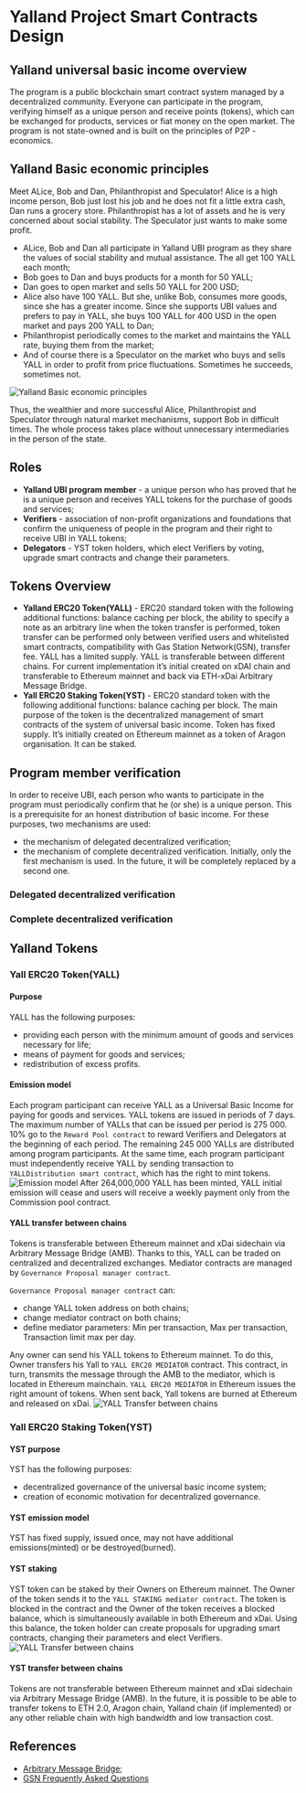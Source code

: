# Yalland Project Smart Contracts Design
## Yalland universal basic income overview
The program is a public blockchain smart contract system managed by a decentralized community. Everyone can participate in the program, verifying himself as a unique person and receive points (tokens), which can be exchanged for products, services or fiat money on the open market.
The program is not state-owned and is built on the principles of P2P - economics.
## Yalland Basic economic principles
Meet ALice, Bob and Dan, Philanthropist and Speculator! Alice is a high income person, Bob just lost his job and he does not fit a little extra cash, Dan runs a grocery store. Philanthropist has a lot of assets and he is very concerned about social stability. The Speculator just wants to make some profit.
- ALice, Bob and Dan all participate in Yalland UBI program as they share the values of social stability and mutual assistance. The all get 100 YALL each month;
- Bob goes to Dan and buys products for a month for 50 YALL;
- Dan goes to open market and sells 50 YALL for 200 USD;
- Alice also have 100 YALL. But she, unlike Bob, consumes more goods, since she has a greater income. Since she supports UBI values and prefers to pay in YALL, she buys 100 YALL for 400 USD in the open market and pays 200 YALL to Dan;
- Philanthropist periodically comes to the market and maintains the YALL rate, buying them from the market;
- And of course there is a Speculator on the market who buys and sells YALL in order to profit from price fluctuations. Sometimes he succeeds, sometimes not.

![Yalland Basic economic principles](https://github.com/yalland-ubi/yalland-docs/blob/npopeka-patch-2/images/yalland-4.png)

Thus, the wealthier and more successful Alice, Philanthropist and Speculator through natural market mechanisms, support Bob in difficult times. The whole process takes place without unnecessary intermediaries in the person of the state.
## Roles
- **Yalland UBI program member** - a unique person who has proved that he is a unique person and receives YALL tokens for the purchase of goods and services;
- **Verifiers** - association of non-profit organizations and foundations that confirm the uniqueness of people in the program and their right to receive UBI in YALL tokens;
- **Delegators** -  YST token holders, which elect Verifiers by voting, upgrade smart contracts and change their parameters.

## Tokens Overview
- **Yalland ERC20 Token(YALL)** - ERC20 standard token with the following additional functions: balance caching per block, the ability to specify a note as an arbitrary line when the token transfer is performed, token transfer can be performed only between verified users and whitelisted smart contracts, compatibility with Gas Station Network(GSN), 
transfer fee. YALL has a limited supply. YALL is transferable between  different chains. For current implementation it’s initial created on xDAI chain and transferable to Ethereum mainnet and back via ETH-xDai Arbitrary Message Bridge.   
- **Yall ERC20 Staking Token(YST)** - ERC20 standard token with the following additional functions: balance caching per block. The main purpose of the token is the decentralized management of smart contracts of the system of universal basic income. Token has fixed supply. It’s initially created on Ethereum mainnet as a token of Aragon organisation. It can be staked.
## Program member verification
In order to receive UBI, each person who wants to participate in the program must periodically confirm that he (or she) is a unique person. This is a prerequisite for an honest distribution of basic income. For these purposes, two mechanisms are used:
- the mechanism of delegated decentralized verification;
- the mechanism of complete decentralized verification.
Initially, only the first mechanism is used. 
In the future, it will be completely replaced by a second one.
### Delegated decentralized verification
### Complete decentralized verification

## Yalland Tokens
### Yall ERC20 Token(YALL)
#### Purpose
YALL has the following purposes:
- providing each person with the minimum amount of goods and services necessary for life;
- means of payment for goods and services;
- redistribution of excess profits. 
#### Emission model
Each program participant can receive YALL as a Universal Basic Income for paying for goods and services. YALL tokens are issued in periods of 7 days. The maximum number of YALLs that can be issued per period is 275 000. 10% go to the `Reward Pool contract` to reward Verifiers and Delegators at the beginning of each period. The remaining 245 000 YALLs are distributed among program participants. At the same time, each program participant must independently receive YALL by sending transaction to `YALLDistribution smart contract`, which has the right to mint tokens.
![Emission model](https://github.com/yalland-ubi/yalland-docs/blob/npopeka-patch-2/images/yalland-3.png)
After 264,000,000 YALL has been minted, YALL initial emission will cease and users will receive a weekly payment only from the Commission pool contract.
#### YALL transfer between chains
Tokens is transferable between Ethereum mainnet and xDai sidechain via Arbitrary Message Bridge (AMB). Thanks to this, YALL can be traded on centralized and decentralized exchanges. Mediator contracts are managed by `Governance Proposal manager contract`.

`Governance Proposal manager contract` can:
- change YALL token address on both chains;
- change mediator contract on both chains;
- define mediator parameters: Min per transaction, Max per transaction, Transaction limit max per day.

Any owner can send his YALL tokens to Ethereum mainnet. To do this, Owner transfers his Yall to `YALL ERC20 MEDIATOR` contract. This contract, in turn, transmits the message through the AMB to the mediator, which is located in Ethereum mainchain. `YALL ERC20 MEDIATOR` in Ethereum issues the right amount of tokens. When sent back, Yall tokens are burned at Ethereum and released on xDai.
![YALL Transfer between chains](https://github.com/yalland-ubi/yalland-docs/blob/npopeka-patch-2/images/yalland-1.png)
### Yall ERC20 Staking Token(YST)
#### YST purpose
YST has the following purposes:
- decentralized governance of the universal basic income system;
- creation of economic motivation for decentralized governance.
#### YST emission model
YST has fixed supply, issued once, may not have additional emissions(minted) or be destroyed(burned).
#### YST staking 
YST token can be staked by their Owners on Ethereum mainnet. The Owner of the token sends it to the `YALL STAKING mediator contract`. The token is blocked in the contract and the Owner of the token receives a blocked balance, which is simultaneously available in both Ethereum and xDai. 
Using this balance, the token holder can create proposals for upgrading smart contracts, changing their parameters and elect Verifiers.
![YALL Transfer between chains](https://github.com/yalland-ubi/yalland-docs/blob/npopeka-patch-2/images/yalland-2.png)
#### YST transfer between chains
Tokens are not transferable between Ethereum mainnet and xDai sidechain via Arbitrary Message Bridge (AMB). In the future, it is possible to be able to transfer tokens to ETH 2.0, Aragon chain, Yalland chain (if implemented) or any other reliable chain with high bandwidth and low transaction cost. 
## References
- [Arbitrary Message Bridge](https://docs.tokenbridge.net/amb-bridge/about-amb-bridge);
- [GSN Frequently Asked Questions](https://docs.openzeppelin.com/gsn-provider/0.1/gsn-faq#how_does_it_work)
